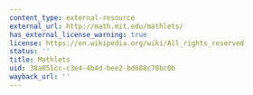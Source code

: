 ```yaml
---
content_type: external-resource
external_url: http://math.mit.edu/mathlets/
has_external_license_warning: true
license: https://en.wikipedia.org/wiki/All_rights_reserved
status: ''
title: Mathlets
uid: 38a851cc-c3e4-4b4d-bee2-bd688c78bc0b
wayback_url: ''
---
```

